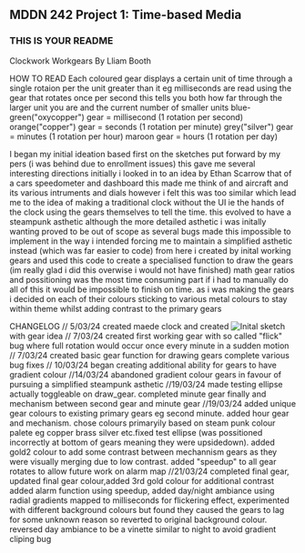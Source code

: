 ## MDDN 242 Project 1: Time-based Media  

### THIS IS YOUR README

Clockwork Workgears
By Lliam Booth

HOW TO READ
Each coloured gear displays a certain unit of time through a single rotaion per the unit greater than it eg milliseconds are read using the gear that rotates once per second this tells you both how far through the larger unit you are and the current number of smaller units
blue-green("oxycopper") gear = millisecond (1 rotation per second)
orange("copper") gear = seconds (1 rotation per minute)
grey("silver") gear = minutes (1 rotation per hour)
maroon gear = hours (1 rotation per day)

I began my initial ideation based first on the sketches put forward by my pers (i was behind due to enrollment issues) this gave me several interesting directions initially i looked in to an idea by Ethan Scarrow that of a cars speedometer and dashboard this made me think of and aircraft and its various intruments and dials however i felt this was too similar which lead me to the idea of making a traditional clock without the UI ie the hands of the clock using the gears themselves to tell the time. this evolved to have a steampunk asthetic although the more detailed asthetic i was initally wanting proved to be out of scope as several bugs made this impossible to implement in the way i intended forcing me to maintain a simplified asthetic instead (which was far easier to code) from here i created by inital working gears and used this code to create a specialised function to draw the gears (im really glad i did this overwise i would not have finished) math gear ratios and possitioning was the most time consuming part if i had to manually do all of this it would be impossible to finish on time. as i was making the gears i decided on each of their colours sticking to various metal colours to stay within theme whilst adding contrast to the primary gears

CHANGELOG
// 5/03/24 created maede clock and created ![Inital sketch](readmeimg/<sketch.jpg>) with gear idea 
// 7/03/24 created first working gear with so called "flick" bug where full rotation would occur once every minute in a sudden motion
// 7/03/24 created basic gear function for drawing gears complete various bug fixes
// 10/03/24 began creating additional ability for gears to have gradient colour
//14/03/24 abandoned gradient colour gears in favour of pursuing a simplified steampunk asthetic
//19/03/24 made testing ellipse actually toggleable on draw_gear. completed minute gear finally and mechanism between second gear and minute gear
//19/03/24 added unique gear colours to existing primary gears eg second minute. added hour gear and mechanism. chose colours primaryily based on steam punk colour palete eg copper brass silver etc.fixed test ellipse (was possitioned incorrectly at bottom of gears meaning they were upsidedown). added gold2 colour to add some contrast between mechannism gears as they were visually merging due to low contrast. added "speedup" to all gear rotates to allow future work on alarm map
//21/03/24 completed final gear, updated final gear colour,added 3rd gold colour for additional contrast added alarm function using speedup, added day/night ambiance using radial gradients mapped to milliseconds for flickering effect, experimented with different background colours but found they caused the gears to lag for some unknown reason so reverted to original background colour. reversed day ambiance to be a vinette similar to night to avoid gradient cliping bug